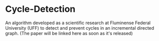 # Cycle-Detection
An algorithm developed as a scientific research at Fluminense Federal University (UFF) to detect and prevent cycles in an incremental directed graph. (The paper will be linked here as soon as it's released) 
